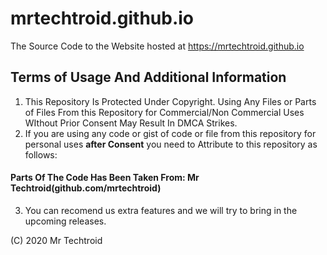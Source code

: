 # mrtechtroid.github.io
The Source Code to the Website hosted at https://mrtechtroid.github.io
## Terms of Usage And Additional Information
1. This Repository Is Protected Under Copyright. Using Any Files or Parts of Files  From this Repository for Commercial/Non Commercial Uses WIthout Prior Consent May Result In DMCA Strikes.
2. If you are using any code or gist of code or file from this repository for personal uses **after Consent** you need to Attribute to this repository as follows:  
#### Parts Of The Code Has Been Taken From: Mr Techtroid(github.com/mrtechtroid)
3. You can recomend us extra features and we will try to bring in the upcoming releases. 
<!-- 
Apps which will have the Open Source MIT LICENSE will be added on a seperate repository entirely. This Repository hasnt been created yet and will be created soon.. 
-->
(C) 2020  Mr Techtroid
